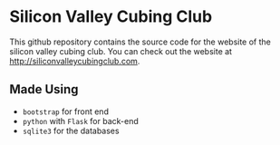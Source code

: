 # Silicon Valley Cubing Club 
This github repository contains the source code for the website of the silicon valley cubing club. You can check out the website at http://siliconvalleycubingclub.com.

## Made Using
* `bootstrap` for front end
* `python` with `Flask` for back-end
* `sqlite3` for the databases

